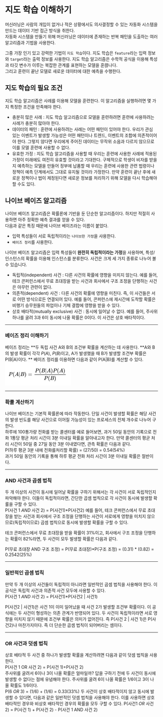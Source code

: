 # 지도 학습 이해하기
머신러닝은 사람의 개입이 없거나 적은 상황에서도 의사결정할 수 있는 자동화 시스템을 만드는 데이터 기반 접근 방식을 취한다.  
자동화 시스템을 만들기 위해 머신러닝은 데이터에 존재하는 반복 패턴을 도출하는 여러 알고리즘과 기법을 사용한다.  

그중 가장 인기 있고 강력한 기법이 `지도 학습`이다. 지도 학습은 `feature`라는 입력 정보와 `target`라는 출력 정보를 사용한다.  지도 학습 알고리즘은 수학적 공식을 이용해 특성과 타깃 변수가 이루는 복잡한 관계를 표현하는 모델을 훈렪나다.  
그리고 훈련이 끝난 모델로 새로운 데이터에 대한 예측을 수행한다. 

## 지도 학습의 필요 조건  

지도 학습 알고리즘은 사례를 이용해 모델을 훈련한다.  이 알고리즘을 실행하려면 몇 가지 특정한 조건을 만족해야 한다. 
- 충분히 많은 사례 : 지도 학습 알고리즘으로 모델을 훈련하려면 훈련에 사용하려는 사례가 충분히 많아야 한다.
- 데이터의 패턴 : 훈련에 사용하려는 사례는 어떤 패턴이 있어야 한다. 우리가 관심 있는 이벤트가 발생할 가능성은 어떤 패턴이나 트렌드, 이벤트의 조합에 의존적이어야 한다. 그렇지 않다면 우리에게 주어진 데이터는 무작위 소음과 다르지 않으므로 이를 모델 훈련에 사용할 수 없다.
- 유효한 가정 : 지도 학습 알고리즘을 사용할 때 우리는 훈련에 사용한 사례에 적용된 가정이 미래에도 여전히 유효할 것이라고 기대한다. 구체적으로 학생이 비자를 받을 지 예측하는 모델을 만들어 정부에 납품할 때 우리는 훈련에 사용한 관련 법령이나 정책이 예측 단계에서도 그대로 유지될 것이라 가정한다.  만약 훈련이 끝난 후에 새로운 정책이나 법이 제정된다면 새로운 정보를 처리하기 위해 모델을 다시 학습해야 할 수도 있다.  

## 나이브 베이즈 알고리즘
나이브 베이즈 알고리즘은 확률론에 기반을 둔 단순한 알고리즘이다. 하지만 적절히 사용하면 아주 정확한 예측 결과를 얻을 수 있다.  
다음과 같은 특징 때문에 나이브 베이즈라는 이름이 붙었다.
- 입력 특성들이 서로 독립적이라는 `나이브한 가정`을 사용한다. 
- `베이즈 정리`를 사용한다.

나이브 베이즈 알고리즘은 입력 특성들이 **완전히 독립적이라는 가정**을 사용하며, 특성/인스턴스의 확률을 이용해 인스턴스를 분류한다. 
사건은 크게 세 가지 종류로 나누어 볼 수 있습니다.  

- 독립적(independent) 사건 : 다른 사건의 확률에 영향을 미치지 않는다. 예를 들어, 테크 콘퍼런스에서 무료 초대장을 받는 사건과 회사에서 구조 조정을 단행하는 사건은 아무런 관련이 없다.
- 의존적(dependent) 사건 : 다른 사건의 확률에 영향을 미친다. 즉, 이 사건들은 서로 어떤 방식으로든 연결되어 있다. 예를 들어, 콘퍼런스에 제시간에 도착할 확률은 비행기 승무원들의 파업이나 
기체 결합에 영향을 받을 수 있다.  
- 상호 배타적(mutually exclusive) 사건 : 동시에 일어날 수 없다. 예를 들어, 주사위 하나를 굴려 3과 6이 동시에 나올 확률은 0이다. 이 사건은 상호 배타적이다.  

---
 
### 베이즈 정리 이해하기 
베이즈 정리는 **두 독립 사건 A와 B의 조건부 확률을 계산하는 데 사용한다. **A와 B의 발생 확률이 각각 $P(A)$, $P(B)$이고, A가 발생했을 때 B가 발생할 조건부 확률은 P(B|A)이다. ** 베이즈 정리를 이용하면 다음과 같이 P(A|B)를 계산할 수 있다.    
![](images/img7_1.png)    

---

### 확률 계산하기
나이브 베이즈는 기본적 확률론에 따라 작동한다. 단일 사건이 발생할 확률은 해당 사건의 발생 빈도를 해당 사건으로 이어질 가능성이 있는 프로세스의 전체 개수로 나누어 구한다.  
하루에 100통가량 전화를 받는 콜센터를 예로 들어보면, 과거 50일 동안의 기록으로 전화 1통당 평균 처리 시간이 3분 이내일 확률을 알아내고자 한다. 만약 콜센터의 평균 처리 시간이 50일 중 27일 동안 3분 이내였다면, 관측 확률은 다음과 같다.  
P(하루 평균 3분 내에 전화를처리할 확률) = (27/50) = 0.54(54\%)   
과거 50일 동안의 기록을 통해 하루 평균 전화 처리 시간이 3분 이내일 확률은 절반이다.  

---

### AND 사건과 곱셈 법칙
두 개 이상의 사건이 동시에 일어날 확률을 구하기 위해서는 각 사건이 서로 독립적인지 파악해야 한다. 이들이 독립적이라면, 간단한 곱셈 법칙으로 각 사건이 동시에 발생할 확률을 구할 수 있다.    
P(사건 1 $AND$ 사건 2) = P(사건1)*P(사건2)
예를 들어, 테크 콘퍼런스에서 무료 초대장을 받는 사건과 회사에서 구조 조정을 단행하는 사건이 서로에게 영향을 미치지 않으므로(독립적이므로) 곱셈 법칙으로 동시에 발생할 확률을 구할 수 있다.  

테크 콘퍼런스에서 무료 초대장을 받을 확률이 31%이고, 회사에서 구조 조정을 단행하는 확률이 82%라면, 두 사건이 모두 발생할 확률은 다음과 같다.    

P(무료 초대장 AND 구조 조정) = P(무료 초대장)*P(구조 조정) = (0.31) * (0.82) = 0.2542(25%)  

---

### 일반적인 곱셈 법칙

만약 두 개 이상의 사건들이 독립적이 아니라면 일반적인 곱셈 법칙을 사용해야 한다. 이 공식은 독립적 사건과 의존적 사건 모두에 사용할 수 있다.  
P(사건 1 $AND$ 사건 2) = P(사건1)*P(사건2 | 사건1)

P(사건2 | 사건1)은 사건 1이 이미 일어났을 때 사건 2가 발생할 조건부 확률이다. 이 공식에는 두 사건이 형성하는 의존 관계가 반영되어 있다. 두 사건이 독립적이라면 서로 영향을 미치지 않기 때문에 조건부 확률은 의미가 없어진다. 즉 P(사건 2 | 사건 1)은 P(사건2)나 마찬가지이다. 즉 더 단순한 곱셈 법칙이 되어버리는 셈이다.  

---

### OR 사건과 덧셈 법칙
상호 배타적 두 사건 중 하나가 발생할 확률을 계산하려면 다음과 같이 덧셈 법칙을 사용한다.   
P(사건 1 OR 사건 2) = P(사건 1)+P(사건 2)  
주사위를 굴려서 6이나 3이 나올 확률은 얼마일까? 답을 구하기 전에 두 사건이 동시에 발생할 수 없다는 점에 유념해야 한다. 주사위를 굴려 6이 나올 확률은 1/6이고 3이 나올 확률도 1/6이다.  
P(6 $OR$ 3) = (1/6) + (1/6) = 0.33(33%) 
두 사건이 상호 배타적이지 않고 동시에 발생할 수 있다면, 다음과 같은 일반적인 덧셈 법칙을 사용해야 한다. 이를 사용하면 상호 배타적인 경우와 비상호 배타적인 경우의 확률을 모두 구할 수 있다. 
P(사건1 $OR$ 사건 2) = P(사건 1) + P(사건 2) - P(사건 1 AND 사건 2)



